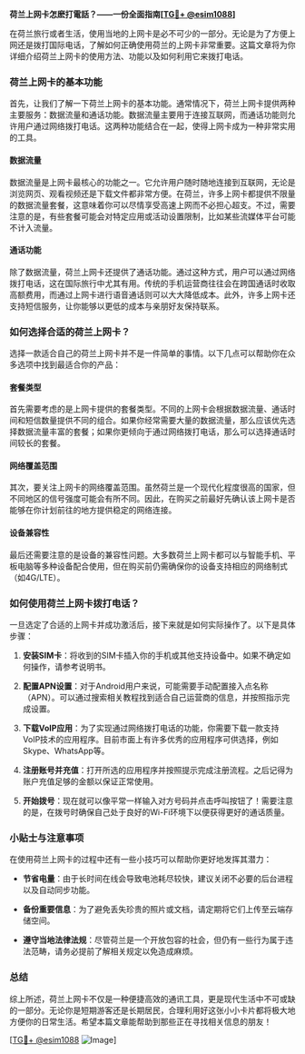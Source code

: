 **荷兰上网卡怎麽打電話？——一份全面指南[[TG💪+ @esim1088](https://t.me/s/esim1088)]**

在荷兰旅行或者生活，使用当地的上网卡是必不可少的一部分。无论是为了方便上网还是拨打国际电话，了解如何正确使用荷兰的上网卡非常重要。这篇文章将为你详细介绍荷兰上网卡的使用方法、功能以及如何利用它来拨打电话。

### 荷兰上网卡的基本功能

首先，让我们了解一下荷兰上网卡的基本功能。通常情况下，荷兰上网卡提供两种主要服务：数据流量和通话功能。数据流量主要用于连接互联网，而通话功能则允许用户通过网络拨打电话。这两种功能结合在一起，使得上网卡成为一种非常实用的工具。

#### 数据流量

数据流量是上网卡最核心的功能之一。它允许用户随时随地连接到互联网，无论是浏览网页、观看视频还是下载文件都非常方便。在荷兰，许多上网卡都提供不限量的数据流量套餐，这意味着你可以尽情享受高速上网而不必担心超支。不过，需要注意的是，有些套餐可能会对特定应用或活动设置限制，比如某些流媒体平台可能不计入流量。

#### 通话功能

除了数据流量，荷兰上网卡还提供了通话功能。通过这种方式，用户可以通过网络拨打电话，这在国际旅行中尤其有用。传统的手机运营商往往会在跨国通话时收取高额费用，而通过上网卡进行语音通话则可以大大降低成本。此外，许多上网卡还支持短信服务，让你能够以更低的成本与亲朋好友保持联系。

### 如何选择合适的荷兰上网卡？

选择一款适合自己的荷兰上网卡并不是一件简单的事情。以下几点可以帮助你在众多选项中找到最适合你的产品：

#### 套餐类型

首先需要考虑的是上网卡提供的套餐类型。不同的上网卡会根据数据流量、通话时间和短信数量提供不同的组合。如果你经常需要大量的数据流量，那么应该优先选择数据流量丰富的套餐；如果你更倾向于通过网络拨打电话，那么可以选择通话时间较长的套餐。

#### 网络覆盖范围

其次，要关注上网卡的网络覆盖范围。虽然荷兰是一个现代化程度很高的国家，但不同地区的信号强度可能会有所不同。因此，在购买之前最好先确认该上网卡是否能够在你计划前往的地方提供稳定的网络连接。

#### 设备兼容性

最后还需要注意的是设备的兼容性问题。大多数荷兰上网卡都可以与智能手机、平板电脑等多种设备配合使用，但在购买前仍需确保你的设备支持相应的网络制式（如4G/LTE）。

### 如何使用荷兰上网卡拨打电话？

一旦选定了合适的上网卡并成功激活后，接下来就是如何实际操作了。以下是具体步骤：

1. **安装SIM卡**：将收到的SIM卡插入你的手机或其他支持设备中。如果不确定如何操作，请参考说明书。
   
2. **配置APN设置**：对于Android用户来说，可能需要手动配置接入点名称（APN）。可以通过搜索相关教程找到适合自己运营商的信息，并按照指示完成设置。

3. **下载VoIP应用**：为了实现通过网络拨打电话的功能，你需要下载一款支持VoIP技术的应用程序。目前市面上有许多优秀的应用程序可供选择，例如Skype、WhatsApp等。

4. **注册账号并充值**：打开所选的应用程序并按照提示完成注册流程。之后记得为账户充值足够的金额以保证正常使用。

5. **开始拨号**：现在就可以像平常一样输入对方号码并点击呼叫按钮了！需要注意的是，在拨号时确保自己处于良好的Wi-Fi环境下以便获得更好的通话质量。

### 小贴士与注意事项

在使用荷兰上网卡的过程中还有一些小技巧可以帮助你更好地发挥其潜力：

- **节省电量**：由于长时间在线会导致电池耗尽较快，建议关闭不必要的后台进程以及自动同步功能。
  
- **备份重要信息**：为了避免丢失珍贵的照片或文档，请定期将它们上传至云端存储空间。

- **遵守当地法律法规**：尽管荷兰是一个开放包容的社会，但仍有一些行为属于违法范畴，请务必提前了解相关规定以免造成麻烦。

### 总结

综上所述，荷兰上网卡不仅是一种便捷高效的通讯工具，更是现代生活中不可或缺的一部分。无论你是短期游客还是长期居民，合理利用好这张小小卡片都将极大地方便你的日常生活。希望本篇文章能帮助到那些正在寻找相关信息的朋友！

[[TG💪+ @esim1088](https://t.me/s/esim1088) ![Image](https://i.postimg.cc/4NQfJmqS/Snipaste-2025-05-13-00-14-12.png)]